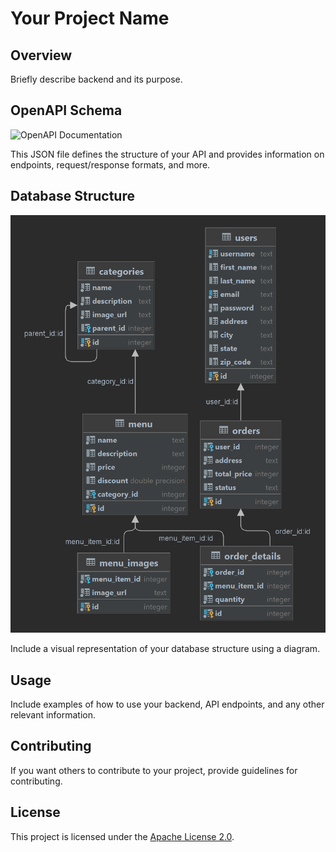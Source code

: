 
# Your Project Name

## Overview

Briefly describe backend and its purpose.

## OpenAPI Schema

![OpenAPI Documentation](https://editor.swagger.io/?url=https://raw.githubusercontent.com/Seyydmasoud/Sofreh/tree/backend/openapi_schema.json)


This JSON file defines the structure of your API and provides information on endpoints, request/response formats, and more.

 
## Database Structure

![Database Diagram](Diagram.png)

Include a visual representation of your database structure using a diagram.

 

## Usage

Include examples of how to use your backend, API endpoints, and any other relevant information.

## Contributing

If you want others to contribute to your project, provide guidelines for contributing.

## License

This project is licensed under the [Apache License 2.0](LICENSE).
 